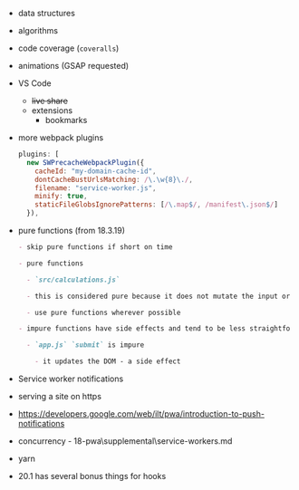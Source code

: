 - data structures
- algorithms
- code coverage (`coveralls`)
- animations (GSAP requested)
- VS Code

  - ~~live share~~
  - extensions
    - bookmarks

- more webpack plugins

  ```js
  plugins: [
    new SWPrecacheWebpackPlugin({
      cacheId: "my-domain-cache-id",
      dontCacheBustUrlsMatching: /\.\w{8}\./,
      filename: "service-worker.js",
      minify: true,
      staticFileGlobsIgnorePatterns: [/\.map$/, /manifest\.json$/]
    }),
  ```

- pure functions (from 18.3.19)

  ```md
  - skip pure functions if short on time

  - pure functions

    - `src/calculations.js`

    - this is considered pure because it does not mutate the input or produce side effects (update a db, change the DOM, etc.)

    - use pure functions wherever possible

  - impure functions have side effects and tend to be less straightforward, harder to reason about and more difficult to test

    - `app.js` `submit` is impure

      - it updates the DOM - a side effect
  ```

- Service worker notifications

- serving a site on https

- https://developers.google.com/web/ilt/pwa/introduction-to-push-notifications

- concurrency - 18-pwa\supplemental\service-workers.md

- yarn

- 20.1 has several bonus things for hooks
